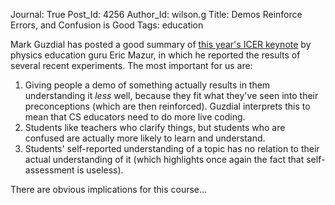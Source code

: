 Journal: True
Post_Id: 4256
Author_Id: wilson.g
Title: Demos Reinforce Errors, and Confusion is Good
Tags: education

<p>Mark Guzdial has posted a good summary of <a href="http://computinged.wordpress.com/2011/08/17/eric-mazurs-keynote-at-icer-2011-observing-demos-hurts-learning-and-confusion-is-a-sign-of-understanding/">this year's ICER keynote</a> by physics education guru Eric Mazur, in which he reported the results of several recent experiments. The most important for us are:</p>
<ol>
<li>Giving people a demo of something actually results in them understanding it <em>less</em> well, because they fit what they've seen into their preconceptions (which are then reinforced). Guzdial interprets this to mean that CS educators need to do more live coding.</li>
<li>Students like teachers who clarify things, but students who are confused are actually more likely to learn and understand.</li>
<li>Students' self-reported understanding of a topic has no relation to their actual understanding of it (which highlights once again the fact that self-assessment is useless).</li>
</ol>
<p>There are obvious implications for this course...</p>
